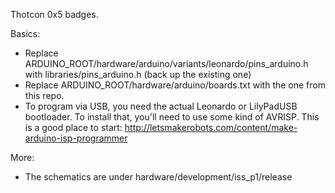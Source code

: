 Thotcon 0x5 badges.

Basics:
* Replace ARDUINO_ROOT/hardware/arduino/variants/leonardo/pins_arduino.h with libraries/pins_arduino.h (back up the existing one)
* Replace ARDUINO_ROOT/hardware/arduino/boards.txt with the one from this repo.
* To program via USB, you need the actual Leonardo or LilyPadUSB bootloader.  To install that, you'll need to use some kind of AVRISP.  This is a good place to start: http://letsmakerobots.com/content/make-arduino-isp-programmer

More:
* The schematics are under hardware/development/iss_p1/release
